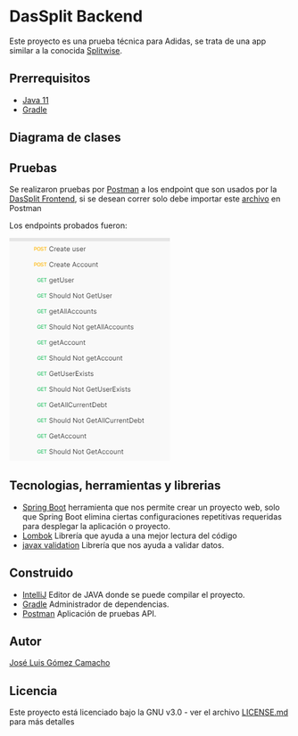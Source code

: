 # DasSplit Backend

Este proyecto es una prueba técnica para Adidas, se trata de una app similar a la conocida [Splitwise](https://www.splitwise.com).

## Prerrequisitos
- [Java 11](https://www.java.com/es/download/help/whatis_java.html)
- [Gradle](https://gradle.org)

## Diagrama de clases

## Pruebas

Se realizaron pruebas por [Postman](https://www.postman.com) a los endpoint que son usados por la [DasSplit Frontend](https://github.com/Jose-Gomez-C/DasSplit-Frontend#readme), si se desean correr solo debe importar este [archivo](https://github.com/Jose-Gomez-C/DasSplit-Backend/blob/main/Test%20Postam/DasSplit.postman_collection.json) en Postman

Los endpoints probados fueron:

![](https://github.com/Jose-Gomez-C/DasSplit-Backend/blob/main/Test%20Postam/Tests.png)

## Tecnologias, herramientas y librerias

- [Spring Boot](https://spring.io/projects/spring-boot) herramienta que nos permite crear un proyecto web, solo que Spring Boot elimina ciertas configuraciones repetitivas requeridas para desplegar la aplicación o proyecto.
- [Lombok](https://projectlombok.org) Librería que ayuda a una mejor lectura del código
- [javax validation](https://docs.oracle.com/javaee/7/api/javax/validation/constraints/package-summary.html) Librería que nos ayuda a validar datos.

## Construido

- [IntelliJ](https://www.jetbrains.com/es-es/idea/) Editor de JAVA donde se puede compilar el proyecto.
- [Gradle](https://gradle.org) Administrador de dependencias.
- [Postman](https://www.postman.com) Aplicación de pruebas API.

## Autor
[José Luis Gómez Camacho](https://github.com/Jose-Gomez-C)

## Licencia
Este proyecto está licenciado bajo la GNU v3.0 - ver el archivo [LICENSE.md](https://github.com/Jose-Gomez-C/DasSplit-Backend/blob/main/LICENSE.md) para más detalles

